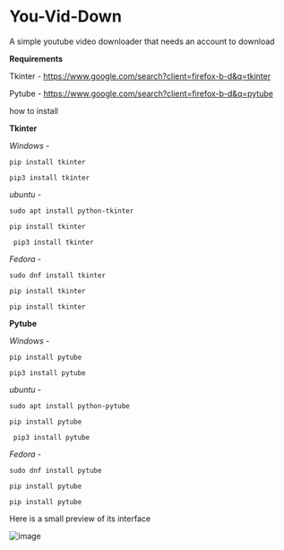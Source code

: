 # You-Vid-Down
A simple youtube video downloader that needs an account to download


**Requirements**



Tkinter  -  https://www.google.com/search?client=firefox-b-d&q=tkinter 

Pytube  -  https://www.google.com/search?client=firefox-b-d&q=pytube


how to install


**Tkinter**


*Windows* -  
 
    pip install tkinter
 
    pip3 install tkinter

*ubuntu* - 

    sudo apt install python-tkinter

    pip install tkinter

     pip3 install tkinter

*Fedora* -

    sudo dnf install tkinter

    pip install tkinter

    pip install tkinter

**Pytube**

*Windows* -  
 
    pip install pytube
 
    pip3 install pytube

*ubuntu* - 

    sudo apt install python-pytube

    pip install pytube

     pip3 install pytube

*Fedora* -

    sudo dnf install pytube

    pip install pytube

    pip install pytube

Here is a small preview of its interface


![image](https://github.com/Apex862-2/You-Vid-Down/assets/140745064/6034aa09-ffd1-433d-8e5e-d8bdeb3eb5e3)

